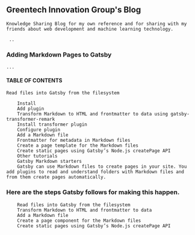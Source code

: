 ## Greentech Innovation Group's Blog
    Knowledge Sharing Blog for my own reference and for sharing with my friends about web development and machine learning technology.
``` ..```

### Adding Markdown Pages to Gatsby
``` ... ```

#### TABLE OF CONTENTS
    Read files into Gatsby from the filesystem
```
    Install
    Add plugin
    Transform Markdown to HTML and frontmatter to data using gatsby-transformer-remark
    Install transformer plugin
    Configure plugin
    Add a Markdown file
    Frontmatter for metadata in Markdown files
    Create a page template for the Markdown files
    Create static pages using Gatsby’s Node.js createPage API
    Other tutorials
    Gatsby Markdown starters
    Gatsby can use Markdown files to create pages in your site. You add plugins to read and understand folders with Markdown files and from them create pages automatically.
```

### Here are the steps Gatsby follows for making this happen.
```
    Read files into Gatsby from the filesystem
    Transform Markdown to HTML and frontmatter to data
    Add a Markdown file
    Create a page component for the Markdown files
    Create static pages using Gatsby’s Node.js createPage API
```

